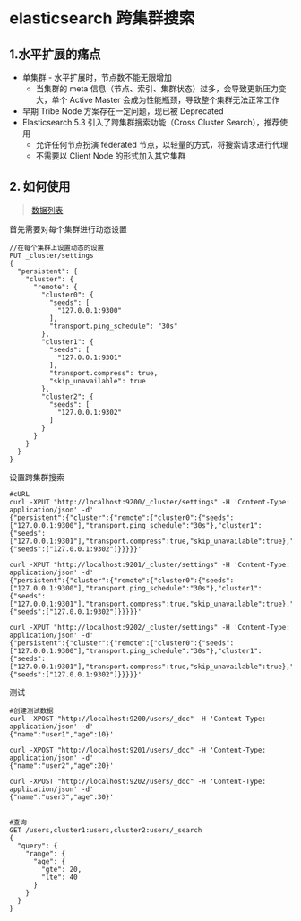 # elasticsearch 跨集群搜索

## 1.水平扩展的痛点

* 单集群 - 水平扩展时，节点数不能无限增加
  * 当集群的 meta 信息（节点、索引、集群状态）过多，会导致更新压力变大，单个 Active Master 会成为性能瓶颈，导致整个集群无法正常工作
* 早期 Tribe Node 方案存在一定问题，现已被 Deprecated
* Elasticsearch 5.3 引入了跨集群搜索功能（Cross Cluster Search），推荐使用
  * 允许任何节点扮演 federated 节点，以轻量的方式，将搜索请求进行代理
  * 不需要以 Client Node 的形式加入其它集群



## 2. 如何使用

> [数据列表]([https://github.com/geektime-geekbang/geektime-ELK/blob/master/part-2/4.13-%E8%B7%A8%E9%9B%86%E7%BE%A4%E6%90%9C%E7%B4%A2/README.md](https://github.com/geektime-geekbang/geektime-ELK/blob/master/part-2/4.13-跨集群搜索/README.md))

首先需要对每个集群进行动态设置

```shell
//在每个集群上设置动态的设置
PUT _cluster/settings
{
  "persistent": {
    "cluster": {
      "remote": {
        "cluster0": {
          "seeds": [
            "127.0.0.1:9300"
          ],
          "transport.ping_schedule": "30s"
        },
        "cluster1": {
          "seeds": [
            "127.0.0.1:9301"
          ],
          "transport.compress": true,
          "skip_unavailable": true
        },
        "cluster2": {
          "seeds": [
            "127.0.0.1:9302"
          ]
        }
      }
    }
  }
}
```

设置跨集群搜索

```shell
#cURL
curl -XPUT "http://localhost:9200/_cluster/settings" -H 'Content-Type: application/json' -d'
{"persistent":{"cluster":{"remote":{"cluster0":{"seeds":["127.0.0.1:9300"],"transport.ping_schedule":"30s"},"cluster1":{"seeds":["127.0.0.1:9301"],"transport.compress":true,"skip_unavailable":true},"cluster2":{"seeds":["127.0.0.1:9302"]}}}}}'

curl -XPUT "http://localhost:9201/_cluster/settings" -H 'Content-Type: application/json' -d'
{"persistent":{"cluster":{"remote":{"cluster0":{"seeds":["127.0.0.1:9300"],"transport.ping_schedule":"30s"},"cluster1":{"seeds":["127.0.0.1:9301"],"transport.compress":true,"skip_unavailable":true},"cluster2":{"seeds":["127.0.0.1:9302"]}}}}}'

curl -XPUT "http://localhost:9202/_cluster/settings" -H 'Content-Type: application/json' -d'
{"persistent":{"cluster":{"remote":{"cluster0":{"seeds":["127.0.0.1:9300"],"transport.ping_schedule":"30s"},"cluster1":{"seeds":["127.0.0.1:9301"],"transport.compress":true,"skip_unavailable":true},"cluster2":{"seeds":["127.0.0.1:9302"]}}}}}'
```

测试

```shell
#创建测试数据
curl -XPOST "http://localhost:9200/users/_doc" -H 'Content-Type: application/json' -d'
{"name":"user1","age":10}'

curl -XPOST "http://localhost:9201/users/_doc" -H 'Content-Type: application/json' -d'
{"name":"user2","age":20}'

curl -XPOST "http://localhost:9202/users/_doc" -H 'Content-Type: application/json' -d'
{"name":"user3","age":30}'


#查询
GET /users,cluster1:users,cluster2:users/_search
{
  "query": {
    "range": {
      "age": {
        "gte": 20,
        "lte": 40
      }
    }
  }
}
```


